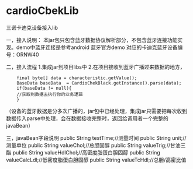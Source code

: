 # cardioCbekLib
三诺卡迪克设备接入lib

一，接入说明：
本jar包只包含蓝牙数据协议解析部分，不包含蓝牙连接功能实现。demo中蓝牙连接是参考android 蓝牙官方demo
对应的卡迪克蓝牙设备编号：ORNW40  

二，接入流程
1.集成jar到项目libs中
2.在项目接收到蓝牙广播过来数据的地方，
		   
		final byte[] data = characteristic.getValue();
		BaseData baseData  = CardioChekBlack.getInstance().parse(data);
		if(baseData != null){
		//获取到数据去执行你的业务逻辑
		}

（设备的蓝牙数据是分多次广播的，jar包中已经处理，集成jar只需要把每次收到数据传入parse中处理，会在数据接收完整时，返回给调用者一个完整的javaBean）

三，javaBean字段说明
    public String testTime;//测量时间
    public String unit;//测量单位
    public String valueChol;//总胆固醇
    public String valueTrig;//甘油三酯
    public String valueHdlChol;//高密度脂蛋白胆固醇
    public String valueCalcLdl;//低密度脂蛋白胆固醇
    public String valueTcHdl;//总胆/高密比值
